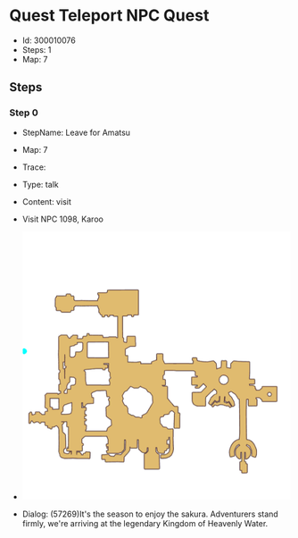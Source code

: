 # Quest Teleport NPC Quest

- Id: 300010076
- Steps: 1
- Map: 7

## Steps

### Step 0
- StepName:  Leave for Amatsu
- Map:  7
- Trace:  
- Type:  talk
- Content:  visit
- Visit NPC 1098, Karoo

- ![images/300010076_0.png](images/300010076_0.png)
- Dialog: (57269)It's the season to enjoy the sakura. Adventurers stand firmly, we're arriving at the legendary Kingdom of Heavenly Water.


